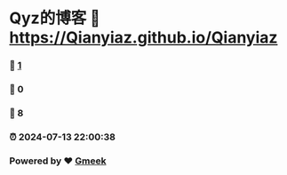 # Qyz的博客 :link: https://Qianyiaz.github.io/Qianyiaz 
### :page_facing_up: [1](https://Qianyiaz.github.io/Qianyiaz/tag.html) 
### :speech_balloon: 0 
### :hibiscus: 8 
### :alarm_clock: 2024-07-13 22:00:38 
### Powered by :heart: [Gmeek](https://github.com/Meekdai/Gmeek)
